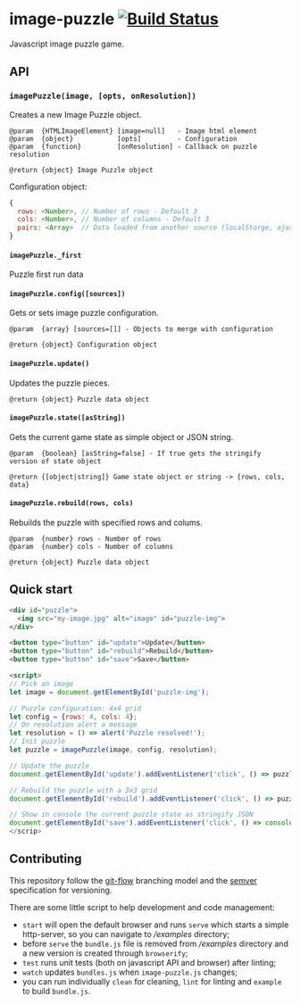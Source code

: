 # image-puzzle [![Build Status](https://travis-ci.org/Nexxa/image-puzzle.svg)](https://travis-ci.org/Nexxa/image-puzzle)
Javascript image puzzle game.

## API

### `imagePuzzle(image, [opts, onResolution])`

Creates a new Image Puzzle object.

```
@param  {HTMLImageElement} [image=null]   - Image html element
@param  {object}           [opts]         - Configuration
@param  {function}         [onResolution] - Callback on puzzle resolution

@return {object} Image Puzzle object
```
Configuration object:
```javascript
{
  rows: <Number>, // Number of rows - Default 3
  cols: <Number>, // Number of columns - Default 3
  pairs: <Array>  // Data loaded from another source (localStorge, ajax etc) - Default null
}
```

#### `imagePuzzle._first`
Puzzle first run data

#### `imagePuzzle.config([sources])`
Gets or sets image puzzle configuration.

```
@param  {array} [sources=[]] - Objects to merge with configuration

@return {object} Configuration object
```

#### `imagePuzzle.update()`
Updates the puzzle pieces.

```
@return {object} Puzzle data object
```

#### `imagePuzzle.state([asString])`
Gets the current game state as simple object or JSON string.

```
@param  {boolean} [asString=false] - If true gets the stringify version of state object

@return {[object|string]} Game state object or string -> {rows, cols, data}
```

#### `imagePuzzle.rebuild(rows, cols)`
Rebuilds the puzzle with specified rows and colums.

```
@param  {number} rows - Number of rows
@param  {number} cols - Number of columns

@return {object} Puzzle data object
```

## Quick start
```html
<div id="puzzle">
  <img src="my-image.jpg" alt="image" id="puzzle-img">
</div>

<button type="button" id="update">Update</button>
<button type="button" id="rebuild">Rebuild</button>
<button type="button" id="save">Save</button>

<script>
// Pick an image
let image = document.getElementById('puzzle-img');

// Puzzle configuration: 4x4 grid
let config = {rows: 4, cols: 4};
// On resolution alert a message
let resolution = () => alert('Puzzle resolved!');
// Init puzzle
let puzzle = imagePuzzle(image, config, resolution);

// Update the puzzle
document.getElementById('update').addEventListener('click', () => puzzle.update());

// Rebuild the puzzle with a 3x3 grid
document.getElementById('rebuild').addEventListener('click', () => puzzle.rebuild(3, 3));

// Show in console the current puzzle state as stringify JSON
document.getElementById('save').addEventListener('click', () => console.log(puzzle.state(true)));
</scrip>
```

## Contributing

This repository follow the [git-flow](http://nvie.com/posts/a-successful-git-branching-model/) branching model and the [semver](http://semver.org/) specification for versioning.

There are some little script to help development and code management:

- `start` will open the default browser and runs `serve` which starts a simple http-server, so you can navigate to */examples* directory;
- before `serve` the `bundle.js` file is removed from */examples* directory and a new version is created through `browserify`;
- `test` runs unit tests (both on javascript API and browser) after linting;
- `watch` updates `bundles.js` when `image-puzzle.js` changes;
- you can run individually `clean` for cleaning, `lint` for linting and `example` to build `bundle.js`.
